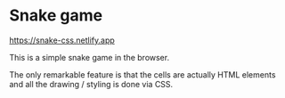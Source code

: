 # Snake game

https://snake-css.netlify.app

This is a simple snake game in the browser.

The only remarkable feature is that the cells are actually HTML elements and all the drawing / styling is done via CSS.